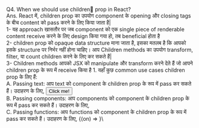 Q4. When we should use children👶 prop in React?\
Ans. React में, children prop का उपयोग component के opening और closing tags के बीच content को pass करने के लिए किया जाता है|\
1- यह approach खासतौर पर जब component को एक single piece of renderable content receive करने के लिए design किया गया हो, तब beneficial होता है \
2- children prop को opaque data structure माना जाता है, इसका मतलब है कि आपको इसके structure पर निर्भर नहीं होना चाहिए। आप Children methods का उपयोग transform, filter, या count children करने के लिए कर सकते हैं|\
3- Children methods आपको JSX को manipulate और transform करने देते हैं जो आपने children prop के रूप में receive किया है 1. यहाँ कुछ common use cases children prop के लिए हैं:\
A. Passing text: आप text को component के children prop के रूप में pass कर सकते हैं। उदाहरण के लिए, <Button>Click me!</Button>\
B. Passing components: आप components को component के children prop के रूप में pass कर सकते हैं। उदाहरण के लिए, <Card><Image /><Text /></Card>\
C. Passing functions: आप functions को component के children prop के रूप में pass कर सकते हैं। उदाहरण के लिए, <Toggle>{(on) => <Switch on={on} />}</Toggle>\
